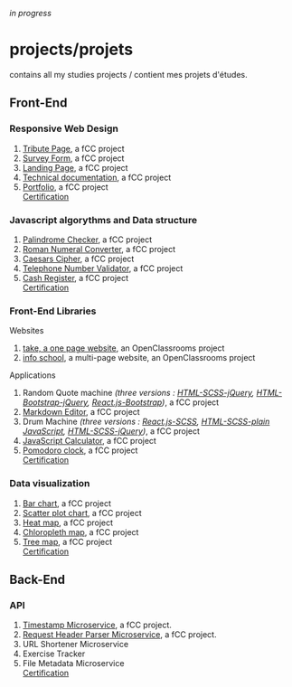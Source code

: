 *in progress*

# projects/projets
contains all my studies projects / contient mes projets d'études.

## Front-End

### Responsive Web Design
1. [Tribute Page](https://github.com/s-manguy/projects/tree/main/RWD/fcc-01-tribute-page), a fCC project
1. [Survey Form](https://github.com/s-manguy/projects/tree/main/RWD/fcc-02-survey-form), a fCC project
1. [Landing Page](https://github.com/s-manguy/projects/tree/main/RWD/fcc-03-landing-page), a fCC project
1. [Technical documentation](https://github.com/s-manguy/projects/tree/main/RWD/fcc-04-technical-documentation), a fCC project
1. [Portfolio](https://github.com/s-manguy/projects/tree/main/RWD/fcc-05-portfolio), a fCC project  
[Certification](https://www.freecodecamp.org/certification/fcc3ab085a4-3e2d-4160-a445-50914111cc0d/responsive-web-design)

### Javascript algorythms and Data structure
1. [Palindrome Checker](https://github.com/s-manguy/projects/tree/main/javascript-algorythms-and-data-structures/01-palindrome-checker), a fCC project
1. [Roman Numeral Converter](https://github.com/s-manguy/projects/tree/main/javascript-algorythms-and-data-structures/02-roman-numeral-converter), a fCC project
1. [Caesars Cipher](https://github.com/s-manguy/projects/tree/main/javascript-algorythms-and-data-structures/03-caesars-cipher), a fCC project
1. [Telephone Number Validator](https://github.com/s-manguy/projects/tree/main/javascript-algorythms-and-data-structures/04-telephone-number-validator), a fCC project
1. [Cash Register](https://github.com/s-manguy/projects/tree/main/javascript-algorythms-and-data-structures/05-cash-register), a fCC project  
[Certification](https://www.freecodecamp.org/certification/fcc3ab085a4-3e2d-4160-a445-50914111cc0d/javascript-algorithms-and-data-structures)

### Front-End Libraries
Websites  
1. [take, a one page website](https://github.com/s-manguy/projects/tree/main/front-end-libraries/oc-01-onepage-website), an OpenClassrooms project
2. [info school](https://github.com/s-manguy/projects/tree/main/front-end-libraries/oc-02-website-InfoSchool), a multi-page website, an OpenClassrooms project  

Applications  
1. Random Quote machine *(three versions : [HTML-SCSS-jQuery](https://github.com/s-manguy/projects/tree/main/front-end-libraries/fcc-01-randomquote-version-01-html-scss-jquery), [HTML-Bootstrap-jQuery](https://github.com/s-manguy/projects/tree/main/front-end-libraries/fcc-01-randomquote-version-02-bootstrap-jquery), [React.js-Bootstrap](https://github.com/s-manguy/projects/tree/main/front-end-libraries/fcc-01-randomquote-version-03-react-bootstrap))*, a fCC project
4. [Markdown Editor](https://github.com/s-manguy/projects/tree/main/front-end-libraries/fcc-02-markdown-previewer), a fCC project
5. Drum Machine *(three versions : [React.js-SCSS](https://github.com/s-manguy/projects/tree/main/front-end-libraries/fcc-03-drum-machine-version-01-react), [HTML-SCSS-plain JavaScript](https://github.com/s-manguy/projects/tree/main/front-end-libraries/fcc-03-drum-machine-version-02-plainjavascript), [HTML-SCSS-jQuery](https://github.com/s-manguy/projects/tree/main/front-end-libraries/fcc-03-drum-machine-version-03-jquery))*, a fCC project
6. [JavaScript Calculator](https://github.com/s-manguy/projects/tree/main/front-end-libraries/fcc-04-javascript-calculator), a fCC project
7. [Pomodoro clock](https://github.com/s-manguy/projects/tree/main/front-end-libraries/fcc-05-pomodoro-clock), a fCC project  
[Certification](https://www.freecodecamp.org/certification/fcc3ab085a4-3e2d-4160-a445-50914111cc0d/front-end-libraries)

### Data visualization
1. [Bar chart](https://github.com/s-manguy/projects/tree/main/data-visualization/fcc-01-barchart-RWD), a fCC project
2. [Scatter plot chart](https://github.com/s-manguy/projects/tree/main/data-visualization/fcc-02-scatterplot-RWD), a fCC project
3. [Heat map](https://github.com/s-manguy/projects/tree/main/data-visualization/fcc-03-heatmap), a fCC project
4. [Chloropleth map](https://github.com/s-manguy/projects/tree/main/data-visualization/fcc-04-choroplethmap-RWD), a fCC project
5. [Tree map](https://github.com/s-manguy/projects/tree/main/data-visualization/fcc-05-treemapdiagram-3datasets), a fCC project  
[Certification](https://www.freecodecamp.org/certification/fcc3ab085a4-3e2d-4160-a445-50914111cc0d/data-visualization)

## Back-End
### API
1. [Timestamp Microservice](https://github.com/s-manguy/projects/tree/main/APIs-microservices/fcc-01-timestamp), a fCC project.
1. [Request Header Parser Microservice](https://github.com/s-manguy/projects/tree/main/APIs-microservices/fcc-02-requestheaderparser), a fCC project.  
1. URL Shortener Microservice 
1. Exercise Tracker 
1. File Metadata Microservice  
[Certification]()
